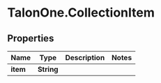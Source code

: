 # TalonOne.CollectionItem

## Properties

Name | Type | Description | Notes
------------ | ------------- | ------------- | -------------
**item** | **String** |  | 


